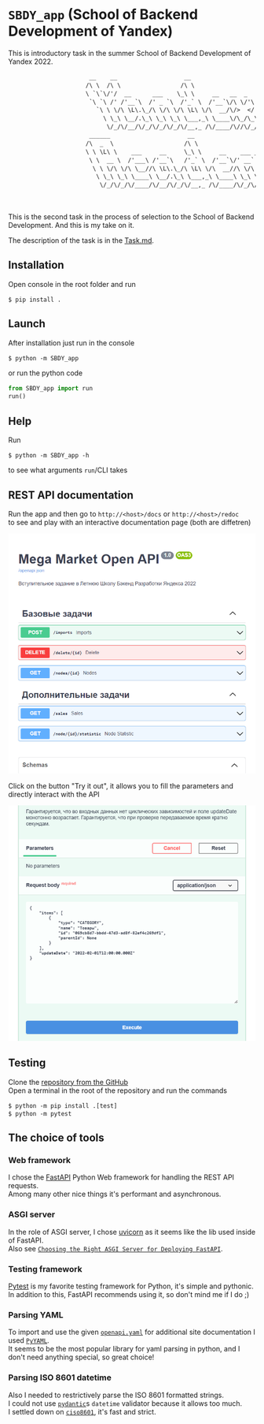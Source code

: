 # `SBDY_app` (School of Backend Development of Yandex)

This is introductory task in the summer School of Backend Development of Yandex 2022.

```txt
                       __    __                   __
                      /\ \  /\ \                 /\ \
                      \ `\`\/'/  __      ___    \_\ \     __   __  _
                       `\ `\ /' /'__`\  /' _ `\  /'_` \  /'__`\/\ \/'\
                         `\ \ \/\ \L\.\_/\ \/\ \/\ \L\ \/\  __/\/>  </
                           \ \_\ \__/.\_\ \_\ \_\ \___,_\ \____\/\_/\_\
                            \/_/\/__/\/_/\/_/\/_/\/__,_ /\/____/\//\/_/
                       ______                      __
                      /\  _  \                    /\ \
                      \ \ \L\ \    ___     __     \_\ \     __    ___ ___   __  __
                       \ \  __ \  /'___\ /'__`\   /'_` \  /'__`\/' __` __`\/\ \/\ \
                        \ \ \/\ \/\ \__//\ \L\.\_/\ \L\ \/\  __//\ \/\ \/\ \ \ \_\ \
                         \ \_\ \_\ \____\ \__/.\_\ \___,_\ \____\ \_\ \_\ \_\/`____ \
                          \/_/\/_/\/____/\/__/\/_/\/__,_ /\/____/\/_/\/_/\/_/`/___/> \
                                                                                /\___/
                                                                                \/__/
```

This is the second task in the process of selection to the School of Backend Development.
And this is my take on it.

The description of the task is in the [Task.md](Task.md).

## Installation

Open console in the root folder and run

```console
$ pip install .
```

## Launch

After installation just run in the console

```console
$ python -m SBDY_app
```

or run the python code

```python
from SBDY_app import run
run()
```

## Help

Run

```console
$ python -m SBDY_app -h
```

to see what arguments `run`/CLI takes

## REST API documentation

Run the app and then go to `http://<host>/docs` or `http://<host>/redoc`  
to see and play with an interactive documentation page (both are diffetren)

![screenshot](docs/webdoc.png)

Click on the button "Try it out", it allows you to fill the parameters and directly interact with the API

![screenshot](docs/webdoc_run.png)

## Testing

Clone the [repository from the GitHub](https://github.com/0dminnimda/enrollment_yandex_academy)  
Open a terminal in the root of the repository and run the commands
```console
$ python -m pip install .[test]
$ python -m pytest
```

## The choice of tools

### Web framework

I chose the [FastAPI](https://fastapi.tiangolo.com/) Python Web framework for handling the REST API requests.  
Among<!-- us ඞඞඞඞඞඞඞඞඞඞඞඞඞඞඞඞඞඞඞඞ why are you reading this? render the page, it's more beautiful -->
many other nice things it's performant and asynchronous.

### ASGI server

In the role of ASGI server, I chose [uvicorn](https://www.uvicorn.org/) as it seems like the lib used inside of FastAPI.  
Also see [`Choosing the Right ASGI Server for Deploying FastAPI`](https://github.com/tiangolo/fastapi/issues/2062).

### Testing framework

[Pytest](https://docs.pytest.org/en/latest/) is my favorite testing framework for Python, it's simple and pythonic.  
In addition to this, FastAPI recommends using it, so don't mind me if I do ;)

### Parsing YAML

To import and use the given [`openapi.yaml`](SBDY_app/openapi.yaml) for additional site documentation
I used [`PyYAML`](https://pyyaml.org/).  
It seems to be the most popular library for yaml parsing in python, and I don't need anything special, so great choice!

### Parsing ISO 8601 datetime

Also I needed to restrictively parse the ISO 8601 formatted strings.  
I could not use [`pydantic`](https://pydantic-docs.helpmanual.io/)s `datetime` validator because it allows too much.  
I settled down on [`ciso8601`](https://github.com/closeio/ciso8601), it's fast and strict.
